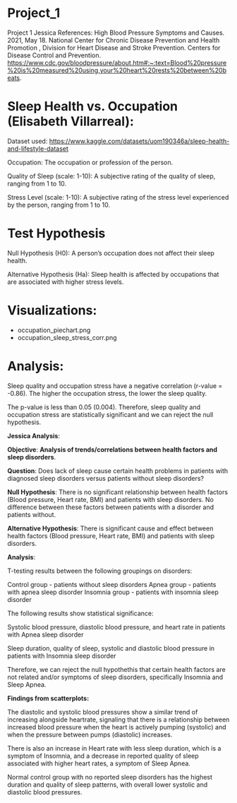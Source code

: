 # Project_1
Project 1
Jessica References:
High Blood Pressure Symptoms and Causes. 2021, May 18. National Center for Chronic Disease Prevention and Health Promotion , Division for Heart Disease and Stroke Prevention. Centers for Disease Control and Prevention. https://www.cdc.gov/bloodpressure/about.htm#:~:text=Blood%20pressure%20is%20measured%20using,your%20heart%20rests%20between%20beats.

# Sleep Health vs. Occupation (Elisabeth Villarreal):

Dataset used: https://www.kaggle.com/datasets/uom190346a/sleep-health-and-lifestyle-dataset 

Occupation: The occupation or profession of the person.

Quality of Sleep (scale: 1-10): A subjective rating of the quality of sleep, ranging from 1 to 10.

Stress Level (scale: 1-10): A subjective rating of the stress level experienced by the person, ranging from 1 to 10.


# Test Hypothesis

Null Hypothesis (H0): A person’s occupation does not affect their sleep health.

Alternative Hypothesis (Ha): Sleep health is affected by occupations that are associated with higher stress levels.


# Visualizations:

- occupation_piechart.png
- occupation_sleep_stress_corr.png

# Analysis:

Sleep quality and occupation stress have a negative correlation (r-value = -0.86). The higher the occupation stress, the lower the sleep quality.

The p-value is less than 0.05 (0.004). Therefore, sleep quality and occupation stress are statistically significant and we can reject the null hypothesis.


**Jessica Analysis**: 

**Objective**: **Analysis of trends/correlations between health factors and sleep disorders**. 

**Question**: Does lack of sleep cause certain health problems in patients with diagnosed sleep disorders versus patients without sleep disorders?

**Null Hypothesis**: There is no significant relationship between health factors (Blood pressure, Heart rate, BMI) and patients with sleep disorders. No difference between these factors between patients with a disorder and patients without. 

**Alternative Hypothesis**: There is significant cause and effect between health factors (Blood pressure, Heart rate, BMI) and patients with sleep disorders. 

**Analysis**:

  T-testing results between the following groupings on disorders:

  Control group - patients without sleep disorders Apnea group - patients with apnea sleep disorder Insomnia group - patients with insomnia sleep disorder

  The following results show statistical significance:

  Systolic blood pressure, diastolic blood pressure, and heart rate in patients with Apnea sleep disorder

  Sleep duration, quality of sleep, systolic and diastolic blood pressure in patients with Insomnia sleep disorder

  Therefore, we can reject the null hypothethis that certain health factors are not related and/or symptoms of sleep disorders, specifically Insomnia and Sleep Apnea.

  **Findings from scatterplots:**

  The diastolic and systolic blood pressures show a similar trend of increasing alongside heartrate, signaling that there is a relationship between increased blood pressure     when the heart is actively pumping (systolic) and when the pressure between pumps (diastolic) increases.

  There is also an increase in Heart rate with less sleep duration, which is a symptom of Insomnia, and a decrease in reported quality of sleep associated with higher heart     rates, a symptom of Sleep Apnea.

  Normal control group with no reported sleep disorders has the highest duration and quality of sleep patterns, with overall lower systolic and diastolic blood pressures.



